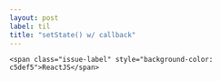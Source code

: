 ```yaml
---
layout: post
label: til
title: "setState() w/ callback"
---
```


<p>
  
  	<span class="issue-label" style="background-color: c5def5">ReactJS</span>
  
</p>

